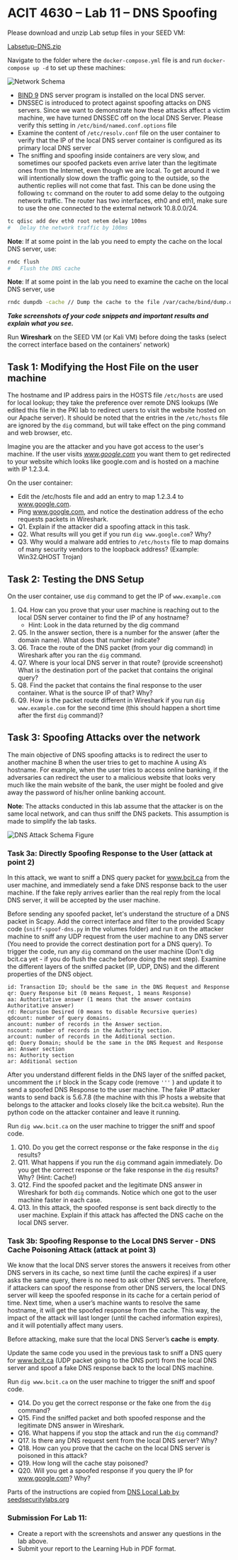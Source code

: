 # ACIT 4630 – Lab 11 – DNS Spoofing

Please download and unzip Lab setup files in your SEED VM: 

[Labsetup-DNS.zip](../files/Labsetup-DNS.zip)

Navigate to the folder where the `docker-compose.yml` file is and run `docker-compose up -d` to set up these machines:

![Network Schema](../images/lab10-fig1.jpg)

- [BIND 9](https://bind9.net/) DNS server program is installed on the local DNS server.
- DNSSEC is introduced to protect against spoofing attacks on DNS servers. Since we want to demonstrate how these attacks affect a victim machine, we have turned DNSSEC off on the local DNS Server. Please verify this setting in `/etc/bind/named.conf.options` file
- Examine the content of `/etc/resolv.conf` file on the user container to verify that the IP of the local DNS server container is configured as its primary local DNS server
- The sniffing and spoofing inside containers are very slow, and sometimes our spoofed packets even arrive later than the legitimate ones from the Internet, even though we are local. To get around it we will intentionally slow down the traffic going to the outside, so the authentic replies will not come that fast. This can be done using the following `tc` command on the router to add some delay to the outgoing network traffic. The router has two interfaces, eth0 and eth1, make sure to use the one connected to the external network 10.8.0.0/24.

```sh
tc qdisc add dev eth0 root netem delay 100ms
#   Delay the network traffic by 100ms
```
**Note**: If at some point in the lab you need to empty the cache on the local DNS server, use:

```sh
rndc flush 
#   Flush the DNS cache
```

**Note**: If at some point in the lab you need to examine the cache on the local DNS server, use
```sh
rndc dumpdb -cache // Dump the cache to the file /var/cache/bind/dump.db
```
___Take screenshots of your code snippets and important results and explain what you see.___

Run **Wireshark** on the SEED VM (or Kali VM) before doing the tasks (select the correct interface based on the containers' network)

## Task 1: Modifying the Host File on the user machine

The hostname and IP address pairs in the HOSTS file `/etc/hosts` are used for local lookup; they take the preference over remote DNS lookups (We edited this file in the PKI lab to redirect users to visit the website hosted on our Apache server). It should be noted that the entries in the `/etc/hosts` file are ignored by the `dig` command, but will take effect on the ping command and web browser, etc.

Imagine you are the attacker and you have got access to the user's machine. If the user visits _www.google.com_ you want them to get redirected to your website which looks like google.com and is hosted on a machine with IP 1.2.3.4.

On the user container:

- Edit the /etc/hosts file and add an entry to map 1.2.3.4 to www.google.com.
- Ping www.google.com, and notice the destination address of the echo requests packets in Wireshark.
- Q1. Explain if the attacker did a spoofing attack in this task.
- Q2. What results will you get if you run `dig www.google.com`? Why?
- Q3. Why would a malware add entries to `/etc/hosts` file to map domains of many security vendors to the loopback address? (Example: Win32.QHOST Trojan)


## Task 2: Testing the DNS Setup
On the user container, use `dig` command to get the IP of `www.example.com`

1. Q4. How can you prove that your user machine is reaching out to the local DSN server container to find the IP of any hostname?
    - Hint: Look in the data returned by the dig command
2. Q5. In the answer section, there is a number for the answer (after the domain name). What does that number indicate?
3. Q6. Trace the route of the DNS packet (from your dig command) in Wireshark after you ran the `dig` command. 
4. Q7. Where is your local DNS server in that route? (provide screenshot)
What is the destination port of the packet that contains the original query?
5. Q8. Find the packet that contains the final response to the user container. What is the source IP of that? Why?
6. Q9. How is the packet route different in Wireshark if you run `dig www.example.com` for the second time (this should happen a short time after the first `dig` command)?

## Task 3: Spoofing Attacks over the network

The main objective of DNS spoofing attacks is to redirect the user to another machine B when the user tries to get to machine A using A’s hostname. For example, when the user tries to access online banking, if the adversaries can redirect the user to a malicious website that looks very much like the main website of the bank, the user might be fooled and give away the password of his/her online banking account.

**Note**: The attacks conducted in this lab assume that the attacker is on the same local network, and can thus sniff the DNS packets. This assumption is made to simplify the lab tasks.

![DNS Attack Schema Figure](../images/lab10-fig2.png)

### Task 3a: Directly Spoofing Response to the User (attack at point 2)

In this attack, we want to sniff a DNS query packet for www.bcit.ca from the user machine, and immediately send a fake DNS response back to the user machine. If the fake reply arrives earlier than the real reply from the local DNS server, it will be accepted by the user machine. 

Before sending any spoofed packet, let's understand the structure of a DNS packet in Scapy. Add the correct interface and filter to the provided Scapy code (`sniff-spoof-dns.py` in the volumes folder) and run it on the attacker machine to sniff any UDP request from the user machine to any DNS server (You need to provide the correct destination port for a DNS query). To trigger the code, run any `dig` command on the user machine (Don't dig bcit.ca yet - if you do flush the cache before doing the next step). Examine the different layers of the sniffed packet (IP, UDP, DNS) and the different properties of the DNS object.
```dns
id: Transaction ID; should be the same in the DNS Request and Response
qr: Query Response bit (0 means Request, 1 means Response)
aa: Authoritative answer (1 means that the answer contains Authoritative answer)
rd: Recursion Desired (0 means to disable Recursive queries)
qdcount: number of query domains.
ancount: number of records in the Answer section.
nscount: number of records in the Authority section.
arcount: number of records in the Additional section.
qd: Query Domain; should be the same in the DNS Request and Response
an: Answer section
ns: Authority section
ar: Additional section
```
After you understand different fields in the DNS layer of the sniffed packet, uncomment the `if` block in the Scapy code (remove `'''` ) and update it to send a spoofed DNS Response to the user machine. The fake IP attacker wants to send back is 5.6.7.8 (the machine with this IP hosts a website that belongs to the attacker and looks closely like the bcit.ca website). Run the python code on the attacker container and leave it running.

Run `dig www.bcit.ca` on the user machine to trigger the sniff and spoof code.

1. Q10. Do you get the correct response or the fake response in the `dig` results?
2. Q11. What happens if you run the `dig` command again immediately.  Do you get the correct response or the fake response in the `dig` results? Why? (Hint: Cache!)
3. Q12. Find the spoofed packet and the legitimate DNS answer in Wireshark for both `dig` commands. Notice which one got to the user machine faster in each case.
4. Q13. In this attack, the spoofed response is sent back directly to the user machine. Explain if this attack has affected the DNS cache on the local DNS server.

### Task 3b: Spoofing Response to the Local DNS Server - DNS Cache Poisoning Attack (attack at point 3)
We know that the local DNS server stores the answers it receives from other DNS servers in its cache, so next time (until the cache expires) if a user asks the same query, there is no need to ask other DNS servers. Therefore, if attackers can spoof the response from other DNS servers, the local DNS server will keep the spoofed response in its cache for a certain period of time. Next time, when a user’s machine wants to resolve the same hostname, it will get the spoofed response from the cache. This way, the impact of the attack will last longer (until the cached information expires), and it will potentially affect many users.

Before attacking, make sure that the local DNS Server’s **cache** is **empty**.

Update the same code you used in the previous task to sniff a DNS query for www.bcit.ca (UDP packet going to the DNS port) from the local DNS server and spoof a fake DNS response back to the local DNS machine.

Run `dig www.bcit.ca` on the user machine to trigger the sniff and spoof code.

- Q14. Do you get the correct response or the fake one from the `dig` command?
- Q15. Find the sniffed packet and both spoofed response and the legitimate DNS answer in Wireshark.
- Q16. What happens if you stop the attack and run the `dig` command?
- Q17. Is there any DNS request sent from the local DNS server? Why?
- Q18. How can you prove that the cache on the local DNS server is poisoned in this attack?
- Q19. How long will the cache stay poisoned?
- Q20. Will you get a spoofed response if you query the IP for www.google.com? Why?

Parts of the instructions are copied from [DNS Local Lab by seedsecuritylabs.org](https://seedsecuritylabs.org/Labs_20.04/Files/DNS_Local/DNS_Local.pdf)

### Submission For Lab 11:
- Create a report with the screenshots and answer any questions in the lab above.
- Submit your report to the Learning Hub in PDF format.
